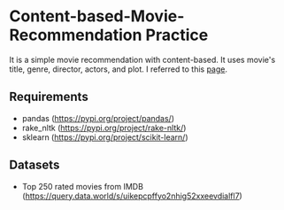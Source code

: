 # Content-based-Movie-Recommendation Practice

It is a simple movie recommendation with content-based.
It uses movie's title, genre, director, actors, and plot.
I referred to this [page](https://towardsdatascience.com/how-to-build-from-scratch-a-content-based-movie-recommender-with-natural-language-processing-25ad400eb243).


## Requirements
- pandas (https://pypi.org/project/pandas/)
- rake_nltk (https://pypi.org/project/rake-nltk/)
- sklearn (https://pypi.org/project/scikit-learn/)

## Datasets
- Top 250 rated movies from IMDB (https://query.data.world/s/uikepcpffyo2nhig52xxeevdialfl7)

